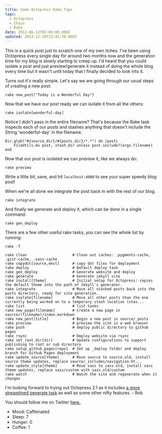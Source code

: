 ```yaml
---
title: Some Octopress Rake Tips
tags:
  - Octopress
  - Chain
  - Rake
date: 2012-06-12T02:04:00.000Z
updated: 2014-12-30T23:43:39.000Z
---
```


This is a quick post just to scratch one of my own itches. I've been using Octopress every single day for around two months now and the generation time for my blog is slowly starting to creep up. I'd heard that you could isolate a post and just preview/generate it instead of doing the whole blog every time but it wasn't until today that I finally decided to look into it.

Turns out it's really simple. Let's say we are going through our usual steps of creating a new post:

`rake new_post["Today is a Wonderful Day"]`

Now that we have our post ready we can isolate it from all the others:

`rake isolate[wonderful-day]`

Notice I didn't pass in the entire filename? That's because the Rake task inspects each of our posts and stashes anything that doesn't include the String 'wonderful-day' in the filename.

    Dir.glob("#{source_dir}/#{posts_dir}/*.*") do |post|
        FileUtils.mv post, stash_dir unless post.include?(args.filename)
    end
    

Now that our post is isolated we can preview it, like we always do:

`rake preview`

Write a little bit, save, and hit `localhost:4000` to see your super speedy blog post!

When we're all done we integrate the post back in with the rest of our blog.

`rake integrate`

And finally we generate and deploy it, which can be done in a single command:

`rake gen_deploy`

There are a few other useful rake tasks, you can see the whole list by running:

`rake -T`

    rake clean                     # Clean out caches: .pygments-cache, .gist-cache, .sass-cache
    rake copydot[source,dest]      # copy dot files for deployment
    rake deploy                    # Default deploy task
    rake gen_deploy                # Generate website and deploy
    rake generate                  # Generate jekyll site
    rake install[theme]            # Initial setup for Octopress: copies the default theme into the path of Jekyll's generator.
    rake integrate                 # Move all stashed posts back into the posts directory, ready for site generation.
    rake isolate[filename]         # Move all other posts than the one currently being worked on to a temporary stash location (stas...
    rake list                      # list tasks
    rake new_page[filename]        # Create a new page in source/(filename)/index.markdown
    rake new_post[title]           # Begin a new post in source/_posts
    rake preview                   # preview the site in a web browser
    rake push                      # deploy public directory to github pages
    rake rsync                     # Deploy website via rsync
    rake set_root_dir[dir]         # Update configurations to support publishing to root or sub directory
    rake setup_github_pages[repo]  # Set up _deploy folder and deploy branch for Github Pages deployment
    rake update_source[theme]      # Move source to source.old, install source theme updates, replace source/_includes/navigation.ht...
    rake update_style[theme]       # Move sass to sass.old, install sass theme updates, replace sass/custom with sass.old/custom
    rake watch                     # Watch the site and regenerate when it changes
    

I'm looking forward to trying out Octopress 2.1 as it includes [a more streamlined generate task](https://github.com/imathis/octopress/pull/207) as well as some other nifty features. - Rob

You should follow me on Twitter [here.](http://twitter.com/rob_dodson)

- Mood: Caffeinated
- Sleep: 7
- Hunger: 0
- Coffee: 1
